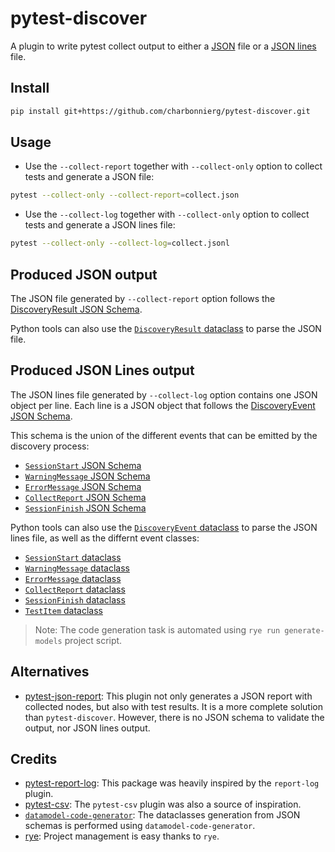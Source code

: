 # pytest-discover

A plugin to write pytest collect output to either a [JSON](https://www.json.org/json-en.html) file or a [JSON lines](https://jsonlines.org/) file.

## Install

```bash
pip install git+https://github.com/charbonnierg/pytest-discover.git
```

## Usage

- Use the `--collect-report` together with `--collect-only` option to collect tests and generate a JSON file:

```bash
pytest --collect-only --collect-report=collect.json
```

- Use the `--collect-log` together with `--collect-only` option to collect tests and generate a JSON lines file:

```bash
pytest --collect-only --collect-log=collect.jsonl
```

## Produced JSON output

The JSON file generated by `--collect-report` option follows the [DiscoveryResult JSON Schema](./schemas/discovery_result.json).

Python tools can also use the [`DiscoveryResult` dataclass](./src/pytest_discover/models/discovery_result.py) to parse the JSON file.


## Produced JSON Lines output

The JSON lines file generated by `--collect-log` option contains one JSON object per line. Each line is a JSON object that follows the [DiscoveryEvent JSON Schema](./schemas/discovery_event.json).

This schema is the union of the different events that can be emitted by the discovery process:

- [`SessionStart` JSON Schema](./schemas/session_start.json)
- [`WarningMessage` JSON Schema](./schemas/warning_message.json)
- [`ErrorMessage` JSON Schema](./schemas/error_message.json)
- [`CollectReport` JSON Schema](./schemas/collect_report.json)
- [`SessionFinish` JSON Schema](./schemas/session_finish.json)

Python tools can also use the [`DiscoveryEvent` dataclass](./src/pytest_discover/models/discovery_event.py) to parse the JSON lines file, as well as the differnt event classes:

- [`SessionStart` dataclass](./src/pytest_discover/models/session_start.py)
- [`WarningMessage` dataclass](./src/pytest_discover/models/warning_message.py)
- [`ErrorMessage` dataclass](./src/pytest_discover/models/error_message.py)
- [`CollectReport` dataclass](./src/pytest_discover/models/collect_report.py)
- [`SessionFinish` dataclass](./src/pytest_discover/models/session_finish.py)
- [`TestItem` dataclass](./src/pytest_discover/models/test_item.py)

> Note: The code generation task is automated using `rye run generate-models` project script.

## Alternatives

- [pytest-json-report](https://github.com/numirias/pytest-json-report): This plugin not only generates a JSON report with collected nodes, but also with test results. It is a more complete solution than `pytest-discover`. However, there is no JSON schema to validate the output, nor JSON lines output.

## Credits

- [pytest-report-log](https://github.com/pytest-dev/pytest-reportlog): This package was heavily inspired by the `report-log` plugin.
- [pytest-csv](https://github.com/nicoulaj/pytest-csv): The `pytest-csv` plugin was also a source of inspiration.
- [`datamodel-code-generator`](https://github.com/koxudaxi/datamodel-code-generator): The dataclasses generation from JSON schemas is performed using `datamodel-code-generator`.
- [rye](https://rye-up.com/): Project management is easy thanks to `rye`.
